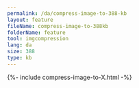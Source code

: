 ```yaml
---
permalink: /da/compress-image-to-388-kb
layout: feature
fileName: compress-image-to-388kb
folderName: feature
tool: imgcompression
lang: da
size: 388
type: kb
---
```


{%- include compress-image-to-X.html -%}
